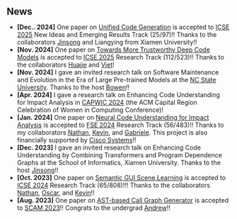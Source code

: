 <h1 id="news"></h1>

<h2 style="margin: 45px 0px 10px;">News</h2>

<ul>

<li><strong>[Dec.. 2024]</strong> One paper on <a href=" ">Unified Code Generation</a> is accepted to <a href="https://conf.researchr.org/home/icse-2025">ICSE 2025</a> New Ideas and Emerging Results Track (25/97)!! Thanks to the collaborators <a href="https://cdmc.xmu.edu.cn/en/info/1010/1008.htm">Jinsong</a> and Liangying from Xiamen University!!</li>

<li><strong>[Nov. 2024]</strong> One paper on <a href=" ">Towards More Trustworthy Deep Code Models</a> is accepted to <a href="https://conf.researchr.org/home/icse-2025">ICSE 2025</a> Research Track (112/523)!! Thanks to the collaborators <a href="https://shj1987.github.io/">Huajie</a> and <a href="https://www.linkedin.com/in/viet-duong-431852a0/">Viet</a>!</li>

<li><strong>[Nov. 2024]</strong> I gave an invited research talk on Software Maintenance and Evolution in the Era of Large Pre-trained Models at the <a href="https://www.ncsu.edu/">NC State University</a>. Thanks to the host <a href="https://www.bowenxu.me/">Bowen</a>!!</li>

<li><strong>[Apr. 2024]</strong> I gave a research talk on Enhancing Code Understanding for Impact Analysis in <a href="https://capwic.org/">CAPWIC 2024</a> (the ACM Capital Region Celebration of Women in Computing Conference)!</li>

<li><strong>[Jan. 2024]</strong> One paper on <a href="https://dl.acm.org/doi/10.1145/3643770">Neural Code Understanding for Impact Analysis</a> is accepted to <a href="https://conf.researchr.org/home/fse-2024">FSE 2024</a> Research Track (56/483)!! Thanks to my collaborators <a href="https://nathancooper.io/#/about">Nathan</a>, <a href="https://www.kpmoran.com/">Kevin</a>, and <a href="https://www.inf.usi.ch/faculty/bavota/">Gabriele</a>. This project is also financially supported by <a href="https://www.cisco.com/">Cisco Systems</a>!!</li>

<li><strong>[Dec. 2023]</strong> I gave an invited research talk on Enhancing Code Understanding by Combining Transformers and Program Dependence Graphs at the School of Informatics, Xiamen University. Thanks to the host <a href="https://cdmc.xmu.edu.cn/en/info/1010/1008.htm">Jinsong</a>!!</li>

<li><strong>[Oct. 2023]</strong> One paper on <a href="https://dl.acm.org/doi/10.1145/3597503.3639163">Semantic GUI Scene Learning</a> is accepted to <a href="https://conf.researchr.org/home/icse-2024">ICSE 2024</a> Research Track (65/808)!!! Thanks to the collaborators <a href="https://nathancooper.io/#/about">Nathan</a>, <a href="https://ojcchar.github.io/">Oscar</a>, and <a href="https://www.kpmoran.com/">Kevin</a>!!</li>

<li><strong>[Aug. 2023]</strong> One paper on <a href="https://arxiv.org/pdf/2308.15669">AST-based Call Graph Generator</a> is accepted to <a href="https://www.ieee-scam.org/2023/">SCAM 2023</a>!! Congrats to the undergrad <a href="https://www.linkedin.com/in/andrew-chen-055754129/">Andrew</a>!!</li>

</ul>



